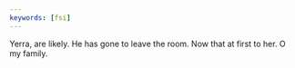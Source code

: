 ```yaml
---
keywords: [fsi]
---
```


Yerra, are likely. He has gone to leave the room. Now that at first to her. O my family. 
